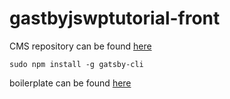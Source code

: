# gastbyjswptutorial-front

CMS repository can be found [here](https://github.com/hckia/gastbyjswptutorial-wordpress)

```
sudo npm install -g gatsby-cli
```

boilerplate can be found [here](https://github.com/tomphill/gatsby-wordpress-starter)
